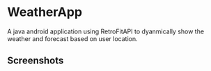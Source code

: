 # WeatherApp

A java android application using RetroFitAPI to dyanmically show the weather and forecast based on user location. 

## Screenshots

